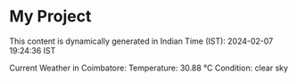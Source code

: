 # My Project

This content is dynamically generated in Indian Time (IST): 2024-02-07 19:24:36 IST


Current Weather in Coimbatore:
Temperature: 30.88 °C
Condition: clear sky
